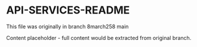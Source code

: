 # API-SERVICES-README

This file was originally in branch 8march258
main

Content placeholder - full content would be extracted from original branch.
